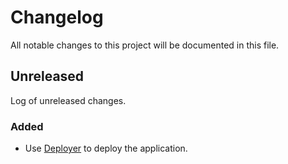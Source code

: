 # Changelog

All notable changes to this project will be documented in this file.

## Unreleased

Log of unreleased changes.

### Added

- Use [Deployer](https://deployer.org/) to deploy the application.
